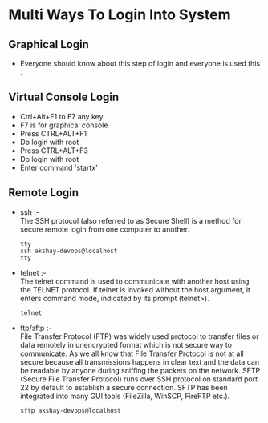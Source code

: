 # Multi Ways To Login Into System
## Graphical Login
* Everyone should know about this step of login and everyone is used this . 
## Virtual Console Login
* Ctrl+Alt+F1 to F7 any key
* F7 is for graphical console 
* Press CTRL+ALT+F1 
* Do login with root
* Press CTRL+ALT+F3
* Do login with root
* Enter command 'startx'
## Remote Login
* ssh :- <br/>
  The SSH protocol (also referred to as Secure Shell) is a method for secure remote login from one computer to another.
  ```
  tty
  ssh akshay-devops@localhost
  tty
  ```
* telnet :- <br/>
  The telnet command is used to communicate with another host using the TELNET protocol. If telnet is invoked without the host argument, it enters command mode, indicated by its prompt (telnet>).
  ```
  telnet
  ```
* ftp/sftp :- <br/>
  File Transfer Protocol (FTP) was widely used protocol to transfer files or data remotely in unencrypted format which is not secure way to communicate. As we all know that File Transfer Protocol is not at all secure because all transmissions happens in clear text and the data can be readable by anyone during sniffing the packets on the network.
  SFTP (Secure File Transfer Protocol) runs over SSH protocol on standard port 22 by default to establish a secure connection. SFTP has been integrated into many GUI tools (FileZilla, WinSCP, FireFTP etc.).
  ```
  sftp akshay-devops@localhost
  ```
